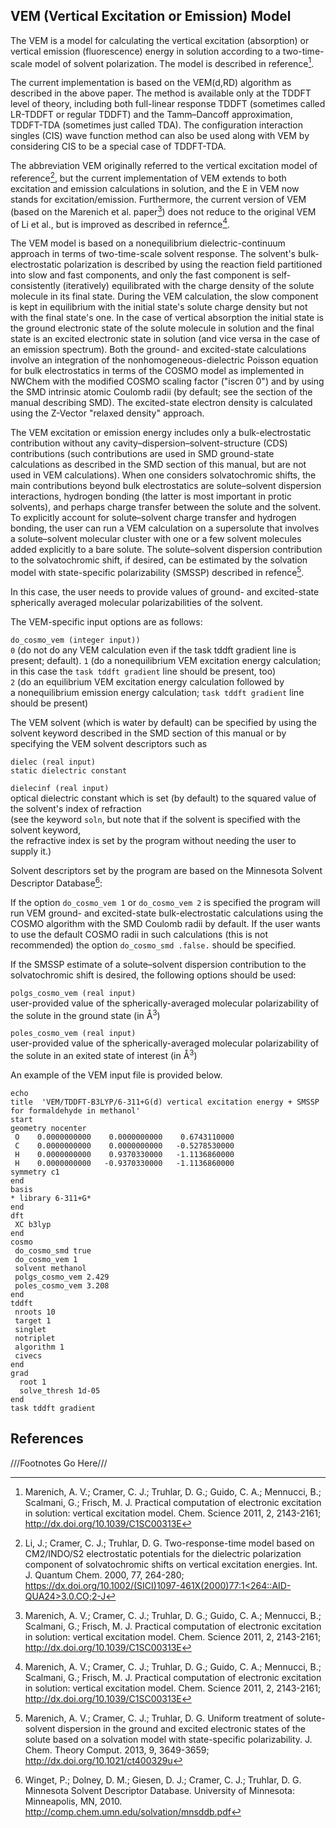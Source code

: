 ## VEM (Vertical Excitation or Emission) Model

The VEM is a model for calculating the vertical excitation (absorption)
or vertical emission (fluorescence) energy in solution according to a
two-time-scale model of solvent polarization. The model is described in reference[^1].  

The current implementation is based on the VEM(d,RD) algorithm as
described in the above paper. The method is available only at the TDDFT
level of theory, including both full-linear response TDDFT (sometimes
called LR-TDDFT or regular TDDFT) and the Tamm–Dancoff approximation,
TDDFT-TDA (sometimes just called TDA). The configuration interaction
singles (CIS) wave function method can also be used along with VEM by
considering CIS to be a special case of TDDFT-TDA.

The abbreviation VEM originally referred to the vertical excitation
model of reference[^2],
but the current implementation of VEM extends to both excitation and
emission calculations in solution, and the E in VEM now stands for
excitation/emission. Furthermore, the current version of VEM (based on
the Marenich et al. paper[^1]) does
not reduce to the original VEM of Li et al., but is improved as
described in refernce[^1].

The VEM model is based on a nonequilibrium dielectric-continuum approach
in terms of two-time-scale solvent response. The solvent's
bulk-electrostatic polarization is described by using the reaction field
partitioned into slow and fast components, and only the fast component
is self-consistently (iteratively) equilibrated with the charge density
of the solute molecule in its final state. During the VEM calculation,
the slow component is kept in equilibrium with the initial state's
solute charge density but not with the final state's one. In the case of
vertical absorption the initial state is the ground electronic state of
the solute molecule in solution and the final state is an excited
electronic state in solution (and vice versa in the case of an emission
spectrum). Both the ground- and excited-state calculations involve an
integration of the nonhomogeneous-dielectric Poisson equation for bulk
electrostatics in terms of the COSMO model as implemented in NWChem with
the modified COSMO scaling factor ("iscren 0") and by using the SMD
intrinsic atomic Coulomb radii (by default; see the section of the
manual describing SMD). The excited-state electron density is calculated
using the Z-Vector "relaxed density" approach.

The VEM excitation or emission energy includes only a bulk-electrostatic
contribution without any cavity–dispersion–solvent-structure (CDS)
contributions (such contributions are used in SMD ground-state
calculations as described in the SMD section of this manual, but are not
used in VEM calculations). When one considers solvatochromic shifts, the
main contributions beyond bulk electrostatics are solute–solvent
dispersion interactions, hydrogen bonding (the latter is most important
in protic solvents), and perhaps charge transfer between the solute and
the solvent. To explicitly account for solute–solvent charge transfer
and hydrogen bonding, the user can run a VEM calculation on a
supersolute that involves a solute–solvent molecular cluster with one or
a few solvent molecules added explicitly to a bare solute. The
solute–solvent dispersion contribution to the solvatochromic shift, if
desired, can be estimated by the solvation model with state-specific
polarizability (SMSSP) described in refence[^3].  

In this case, the user needs to provide values of ground- and
excited-state spherically averaged molecular polarizabilities of the
solvent.

The VEM-specific input options are as
follows:

`do_cosmo_vem (integer input))`  
`0` (do not do any VEM calculation even if the task tddft gradient line is present; default).
`1` (do a nonequilibrium VEM excitation energy calculation;
in this case the `task tddft gradient` line should be present, too)  
`2` (do an equilibrium VEM excitation energy calculation followed by  
a nonequilibrium emission energy calculation;
`task tddft gradient` line should be present)  

The VEM solvent (which is water by default) can be specified by using
the solvent keyword described in the SMD section of this manual or by
specifying the VEM solvent descriptors such as

`dielec (real input)`  
`static dielectric constant`

`dielecinf (real input)`  
optical dielectric constant which is set (by default) to the squared value of the solvent's index of refraction   
(see the keyword `soln`, but note 
that if the solvent is specified with the solvent keyword,  
 the refractive index is set by the program without needing the user to supply it.)   

Solvent descriptors set by the program are based on the Minnesota
Solvent Descriptor Database[^4]:


If the option `do_cosmo_vem 1` or `do_cosmo_vem 2` is specified the
program will run VEM ground- and excited-state bulk-electrostatic
calculations using the COSMO algorithm with the SMD Coulomb radii by
default. If the user wants to use the default COSMO radii in such
calculations (this is not recommended) the option `do_cosmo_smd .false.` should be specified.

If the SMSSP estimate of a solute–solvent dispersion contribution to the
solvatochromic shift is desired, the following options should be
used:

`polgs_cosmo_vem (real input)`  
user-provided value of the spherically-averaged molecular polarizability of the solute in the ground state (in Å<sup>3</sup>)

`poles_cosmo_vem (real input)`  
user-provided value of the spherically-averaged molecular polarizability of the solute in an exited state of interest (in Å<sup>3</sup>)

An example of the VEM input file is provided
below.
```
echo  
title  'VEM/TDDFT-B3LYP/6-311+G(d) vertical excitation energy + SMSSP for formaldehyde in methanol'  
start  
geometry nocenter  
 O    0.0000000000    0.0000000000    0.6743110000  
 C    0.0000000000    0.0000000000   -0.5278530000  
 H    0.0000000000    0.9370330000   -1.1136860000  
 H    0.0000000000   -0.9370330000   -1.1136860000  
symmetry c1  
end  
basis  
* library 6-311+G*  
end  
dft  
 XC b3lyp  
end  
cosmo  
 do_cosmo_smd true  
 do_cosmo_vem 1  
 solvent methanol  
 polgs_cosmo_vem 2.429  
 poles_cosmo_vem 3.208  
end  
tddft  
 nroots 10  
 target 1  
 singlet  
 notriplet  
 algorithm 1  
 civecs  
end  
grad  
  root 1  
  solve_thresh 1d-05  
end  
task tddft gradient
```

## References
///Footnotes Go Here///

[^1]: Marenich, A. V.; Cramer, C. J.; Truhlar, D. G.; Guido, C. A.; Mennucci,
B.; Scalmani, G.; Frisch, M. J. Practical computation of electronic
excitation in solution: vertical excitation model. Chem. Science 2011,
2, 2143-2161; <http://dx.doi.org/10.1039/C1SC00313E>  

[^2]: Li, J.; Cramer, C. J.; Truhlar, D. G. Two-response-time model based on
CM2/INDO/S2 electrostatic potentials for the dielectric polarization
component of solvatochromic shifts on vertical excitation energies. Int.
J. Quantum Chem. 2000, 77, 264-280; [https://dx.doi.org/10.1002/(SICI)1097-461X(2000)77:1<264::AID-QUA24>3.0.CO;2-J](https://dx.doi.org/10.1002/(SICI)1097-461X(2000)77:1<264::AID-QUA24>3.0.CO;2-J)  

[^3]: Marenich, A. V.; Cramer, C. J.; Truhlar, D. G. Uniform treatment of
solute-solvent dispersion in the ground and excited electronic states of
the solute based on a solvation model with state-specific
polarizability. J. Chem. Theory Comput. 2013, 9, 3649-3659;
<http://dx.doi.org/10.1021/ct400329u>  

[^4]: Winget, P.; Dolney, D. M.; Giesen, D. J.; Cramer, C. J.; Truhlar, D. G.
Minnesota Solvent Descriptor Database. University of Minnesota:
Minneapolis, MN, 2010. <http://comp.chem.umn.edu/solvation/mnsddb.pdf>  
